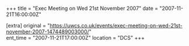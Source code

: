 +++
title = "Exec Meeting on Wed 21st November 2007"
date = "2007-11-21T16:00:00Z"

[extra]
original = "https://uwcs.co.uk/events/exec-meeting-on-wed-21st-november-2007-1474489003000/"    
ent_time = "2007-11-21T17:00:00Z"
location = "DCS"
+++



